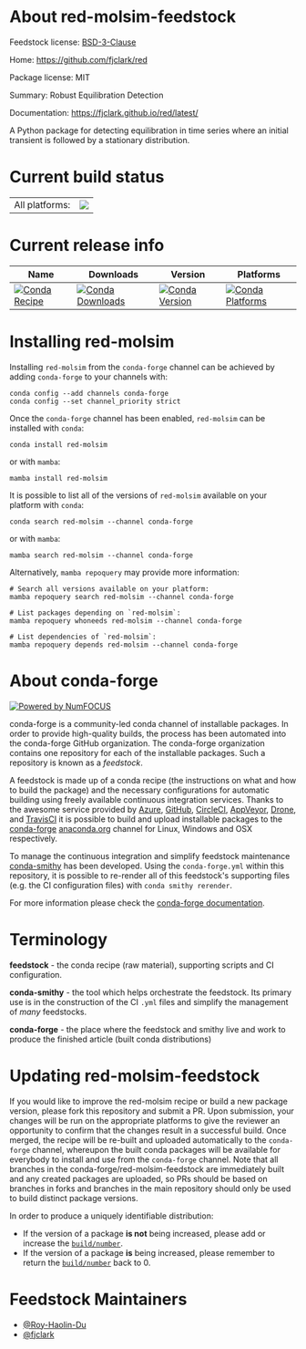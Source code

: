 About red-molsim-feedstock
==========================

Feedstock license: [BSD-3-Clause](https://github.com/conda-forge/red-molsim-feedstock/blob/main/LICENSE.txt)

Home: https://github.com/fjclark/red

Package license: MIT

Summary: Robust Equilibration Detection

Documentation: https://fjclark.github.io/red/latest/

A Python package for detecting equilibration in time series where an initial transient is followed by a stationary distribution.


Current build status
====================


<table><tr><td>All platforms:</td>
    <td>
      <a href="https://dev.azure.com/conda-forge/feedstock-builds/_build/latest?definitionId=23482&branchName=main">
        <img src="https://dev.azure.com/conda-forge/feedstock-builds/_apis/build/status/red-molsim-feedstock?branchName=main">
      </a>
    </td>
  </tr>
</table>

Current release info
====================

| Name | Downloads | Version | Platforms |
| --- | --- | --- | --- |
| [![Conda Recipe](https://img.shields.io/badge/recipe-red--molsim-green.svg)](https://anaconda.org/conda-forge/red-molsim) | [![Conda Downloads](https://img.shields.io/conda/dn/conda-forge/red-molsim.svg)](https://anaconda.org/conda-forge/red-molsim) | [![Conda Version](https://img.shields.io/conda/vn/conda-forge/red-molsim.svg)](https://anaconda.org/conda-forge/red-molsim) | [![Conda Platforms](https://img.shields.io/conda/pn/conda-forge/red-molsim.svg)](https://anaconda.org/conda-forge/red-molsim) |

Installing red-molsim
=====================

Installing `red-molsim` from the `conda-forge` channel can be achieved by adding `conda-forge` to your channels with:

```
conda config --add channels conda-forge
conda config --set channel_priority strict
```

Once the `conda-forge` channel has been enabled, `red-molsim` can be installed with `conda`:

```
conda install red-molsim
```

or with `mamba`:

```
mamba install red-molsim
```

It is possible to list all of the versions of `red-molsim` available on your platform with `conda`:

```
conda search red-molsim --channel conda-forge
```

or with `mamba`:

```
mamba search red-molsim --channel conda-forge
```

Alternatively, `mamba repoquery` may provide more information:

```
# Search all versions available on your platform:
mamba repoquery search red-molsim --channel conda-forge

# List packages depending on `red-molsim`:
mamba repoquery whoneeds red-molsim --channel conda-forge

# List dependencies of `red-molsim`:
mamba repoquery depends red-molsim --channel conda-forge
```


About conda-forge
=================

[![Powered by
NumFOCUS](https://img.shields.io/badge/powered%20by-NumFOCUS-orange.svg?style=flat&colorA=E1523D&colorB=007D8A)](https://numfocus.org)

conda-forge is a community-led conda channel of installable packages.
In order to provide high-quality builds, the process has been automated into the
conda-forge GitHub organization. The conda-forge organization contains one repository
for each of the installable packages. Such a repository is known as a *feedstock*.

A feedstock is made up of a conda recipe (the instructions on what and how to build
the package) and the necessary configurations for automatic building using freely
available continuous integration services. Thanks to the awesome service provided by
[Azure](https://azure.microsoft.com/en-us/services/devops/), [GitHub](https://github.com/),
[CircleCI](https://circleci.com/), [AppVeyor](https://www.appveyor.com/),
[Drone](https://cloud.drone.io/welcome), and [TravisCI](https://travis-ci.com/)
it is possible to build and upload installable packages to the
[conda-forge](https://anaconda.org/conda-forge) [anaconda.org](https://anaconda.org/)
channel for Linux, Windows and OSX respectively.

To manage the continuous integration and simplify feedstock maintenance
[conda-smithy](https://github.com/conda-forge/conda-smithy) has been developed.
Using the ``conda-forge.yml`` within this repository, it is possible to re-render all of
this feedstock's supporting files (e.g. the CI configuration files) with ``conda smithy rerender``.

For more information please check the [conda-forge documentation](https://conda-forge.org/docs/).

Terminology
===========

**feedstock** - the conda recipe (raw material), supporting scripts and CI configuration.

**conda-smithy** - the tool which helps orchestrate the feedstock.
                   Its primary use is in the construction of the CI ``.yml`` files
                   and simplify the management of *many* feedstocks.

**conda-forge** - the place where the feedstock and smithy live and work to
                  produce the finished article (built conda distributions)


Updating red-molsim-feedstock
=============================

If you would like to improve the red-molsim recipe or build a new
package version, please fork this repository and submit a PR. Upon submission,
your changes will be run on the appropriate platforms to give the reviewer an
opportunity to confirm that the changes result in a successful build. Once
merged, the recipe will be re-built and uploaded automatically to the
`conda-forge` channel, whereupon the built conda packages will be available for
everybody to install and use from the `conda-forge` channel.
Note that all branches in the conda-forge/red-molsim-feedstock are
immediately built and any created packages are uploaded, so PRs should be based
on branches in forks and branches in the main repository should only be used to
build distinct package versions.

In order to produce a uniquely identifiable distribution:
 * If the version of a package **is not** being increased, please add or increase
   the [``build/number``](https://docs.conda.io/projects/conda-build/en/latest/resources/define-metadata.html#build-number-and-string).
 * If the version of a package **is** being increased, please remember to return
   the [``build/number``](https://docs.conda.io/projects/conda-build/en/latest/resources/define-metadata.html#build-number-and-string)
   back to 0.

Feedstock Maintainers
=====================

* [@Roy-Haolin-Du](https://github.com/Roy-Haolin-Du/)
* [@fjclark](https://github.com/fjclark/)

